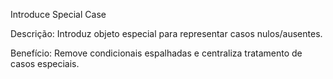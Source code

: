 Introduce Special Case

Descrição: Introduz objeto especial para representar casos nulos/ausentes.

Benefício: Remove condicionais espalhadas e centraliza tratamento de casos especiais.
